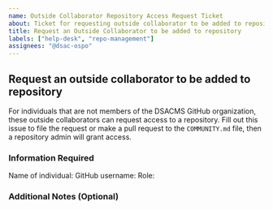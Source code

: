 ```yaml
---
name: Outside Collaborator Repository Access Request Ticket
about: Ticket for requesting outside collaborator to be added to repository
title: Request an Outside Collaborator to be added to repository
labels: ["help-desk", "repo-management"]
assignees: "@dsac-ospo"
---
```


## Request an outside collaborator to be added to repository

For individuals that are not members of the DSACMS GitHub organization, these outside collaborators can request access to a repository. Fill out this issue to file the request or make a pull request to the `COMMUNITY.md` file, then a repository admin will grant access.

### Information Required

Name of individual:
GitHub username:
Role:

### Additional Notes (Optional)

<!-- Provide any additional context or requests -->
